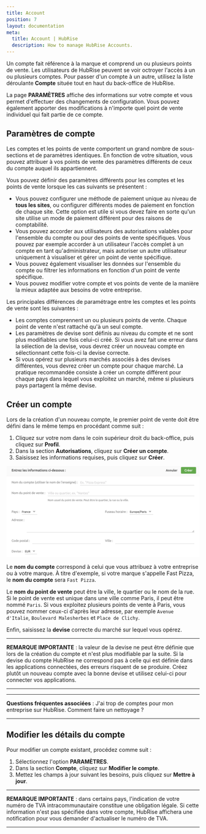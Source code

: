 ```yaml
---
title: Account
position: 7
layout: documentation
meta:
  title: Account | HubRise
  description: How to manage HubRise Accounts.
---
```


Un compte fait référence à la marque et comprend un ou plusieurs points de vente. Les utilisateurs de HubRise peuvent se voir octroyer l'accès à un ou plusieurs comptes. Pour passer d'un compte à un autre, utilisez la liste déroulante **Compte** située tout en haut du back-office de HubRise.

La page **PARAMÈTRES** affiche des informations sur votre compte et vous permet d'effectuer des changements de configuration. Vous pouvez également apporter des modifications à n'importe quel point de vente individuel qui fait partie de ce compte.

## Paramètres de compte

Les comptes et les points de vente comportent un grand nombre de sous-sections et de paramètres identiques. En fonction de votre situation, vous pouvez attribuer à vos points de vente des paramètres différents de ceux du compte auquel ils appartiennent.

Vous pouvez définir des paramètres différents pour les comptes et les points de vente lorsque les cas suivants se présentent :

- Vous pouvez configurer une méthode de paiement unique au niveau de **tous les sites**, ou configurer différents modes de paiement en fonction de chaque site. Cette option est utile si vous devez faire en sorte qu'un site utilise un mode de paiement différent pour des raisons de comptabilité.
- Vous pouvez accorder aux utilisateurs des autorisations valables pour l'ensemble du compte ou pour des points de vente spécifiques. Vous pouvez par exemple accorder à un utilisateur l'accès complet à un compte en tant qu'administrateur, mais autoriser un autre utilisateur uniquement à visualiser et gérer un point de vente spécifique.
- Vous pouvez également visualiser les données sur l'ensemble du compte ou filtrer les informations en fonction d'un point de vente spécifique.
- Vous pouvez modifier votre compte et vos points de vente de la manière la mieux adaptée aux besoins de votre entreprise.

Les principales différences de paramétrage entre les comptes et les points de vente sont les suivantes :

- Les comptes comprennent un ou plusieurs points de vente. Chaque point de vente n'est rattaché qu'à un seul compte.
- Les paramètres de devise sont définis au niveau du compte et ne sont plus modifiables une fois celui-ci créé. Si vous avez fait une erreur dans la sélection de la devise, vous devrez créer un nouveau compte en sélectionnant cette fois-ci la devise correcte.
- Si vous opérez sur plusieurs marchés associés à des devises différentes, vous devrez créer un compte pour chaque marché. La pratique recommandée consiste à créer un compte différent pour chaque pays dans lequel vous exploitez un marché, même si plusieurs pays partagent la même devise.

## Créer un compte

Lors de la création d'un nouveau compte, le premier point de vente doit être défini dans le même temps en procédant comme suit :

1. Cliquez sur votre nom dans le coin supérieur droit du back-office, puis cliquez sur **Profil**.
2. Dans la section **Autorisations**, cliquez sur **Créer un compte**.
3. Saisissez les informations requises, puis cliquez sur **Créer**.

![Créer un compte sur HubRise](../images/064-fr-2x-create-account.png)

Le **nom du compte** correspond à celui que vous attribuez à votre entreprise ou à votre marque. À titre d'exemple, si votre marque s'appelle Fast Pizza, le **nom du compte** sera `Fast Pizza`.

Le **nom du point de vente** peut être la ville, le quartier ou le nom de la rue. Si le point de vente est unique dans une ville comme Paris, il peut être nommé `Paris`. Si vous exploitez plusieurs points de vente à Paris, vous pouvez nommer ceux-ci d'après leur adresse, par exemple `Avenue d'Italie`, `Boulevard Malesherbes` et `Place de Clichy`.

Enfin, saisissez la **devise** correcte du marché sur lequel vous opérez.

---

**REMARQUE IMPORTANTE** : la valeur de la devise ne peut être définie que lors de la création du compte et n'est plus modifiable par la suite. Si la devise du compte HubRise ne correspond pas à celle qui est définie dans les applications connectées, des erreurs risquent de se produire. Créez plutôt un nouveau compte avec la bonne devise et utilisez celui-ci pour connecter vos applications.

---

---

**Questions fréquentes associées** : <Link to="/docs/faqs/comment-effacer-des-comptes/">J'ai trop de comptes pour mon entreprise sur HubRise. Comment faire un nettoyage ?</Link>

---

## Modifier les détails du compte

Pour modifier un compte existant, procédez comme suit :

1. Sélectionnez l'option **PARAMÈTRES**.
2. Dans la section **Compte**, cliquez sur **Modifier le compte**.
3. Mettez les champs à jour suivant les besoins, puis cliquez sur **Mettre à jour**.

---

**REMARQUE IMPORTANTE** : dans certains pays, l'indication de votre numéro de TVA intracommunautaire constitue une obligation légale. Si cette information n'est pas spécifiée dans votre compte, HubRise affichera une notification pour vous demander d'actualiser le numéro de TVA.

---
